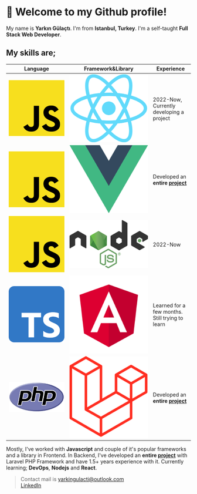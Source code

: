 # 👋 Welcome to my Github profile! 
My name is **Yarkın Gülaçtı**. I'm from **Istanbul, Turkey**. I'm a self-taught **Full Stack Web Developer**. 

## My skills are;   

| Language | Framework&Library | Experience |
| -------- | -------------------- | ------ |
| ![Modern Javascript](js.png) | ![React](react.png) | 2022-Now, Currently developing a project |
| ![Modern Javascript](js.png) | ![Vuejs](vuejs.png) | Developed an **entire [project](https://biobuluyo.com)** |
| ![Modern Javascript](js.png) | ![Nodejs](nodejs.png) | 2022-Now |
| ![Typescript](typescript.png) | ![Angular](angular.png) | Learned for a few months. Still trying to learn |
| ![PHP](php.png) | ![laravel](laravel.png) | Developed an **entire [project](https://biobuluyo.com)** |

Mostly, I've worked with **Javascript** and couple of it's popular frameworks and a library in Frontend. In Backend, I've developed an **entire [project](https://biobuluyo.com)** with Laravel PHP Framework and have 1.5+ years experience with it. Currently learning; **DevOps**, **Nodejs** and **React**.  

> Contact mail is yarkingulacti@outlook.com  
> [LinkedIn](https://www.linkedin.com/in/yarkingulacti)